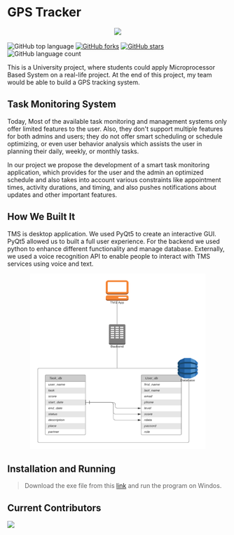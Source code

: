 # GPS Tracker

<p align="center">
    <img src="https://raw.githubusercontent.com/MoAmrYehia/res/master/Blue%20Red%20Sports%20Center%20Logo(1).png">
</p>


![GitHub top language](https://img.shields.io/github/languages/top/MoAmrYehia/Tiva?style=plastic)
[![GitHub forks](https://img.shields.io/github/forks/MoAmrYehia/Tiva)](https://github.com/MoAmrYehia/Tiva/network)
[![GitHub stars](https://img.shields.io/github/stars/MoAmrYehia/Tiva)](https://github.com/MoAmrYehia/Tiva/stargazers)
![GitHub language count](https://img.shields.io/github/languages/count/MoAmrYehia/Tiva)
    

This is a University project, where students could apply Microprocessor Based System on a real-life project. At the end of this project, my team would be able to build a GPS tracking system.



## Task Monitoring System
Today, Most of the available task monitoring and management systems only offer limited features to the user. Also, they don't support multiple features for both admins and users; they do not offer smart scheduling or schedule optimizing, or even user behavior analysis which assists the user in planning their daily, weekly, or monthly tasks.

In our project we propose the development of a smart task monitoring application, which provides for the user and the admin an optimized schedule and also takes into account various constraints like appointment times, activity durations, and timing, and also pushes notifications about updates and other important features.

## How We Built It
TMS is desktop application. We used PyQt5 to create an interactive GUI. PyQt5 allowed us to built a full user experience. For the backend we used python to enhance different functionality and manage database. Externally, we used a voice recognition API to enable people to interact with TMS services using voice and text. 

<p align="center">
    <img src="https://raw.githubusercontent.com/MoAmrYehia/Software_League_app/main/Obj/ico/DBMS ER diagram (UML notation).png" width="400" height="400">
</p>

## Installation and Running
>Download the exe file from this [link](http://bit.ly/3iiZOd6) and run the program on Windos.


## Current Contributors
<a href="https://github.com/MoAmrYehia/Tiva/graphs/contributors">
    
  <img src="https://contributors-img.web.app/image?repo=MoAmrYehia/Tiva" />
</a>
